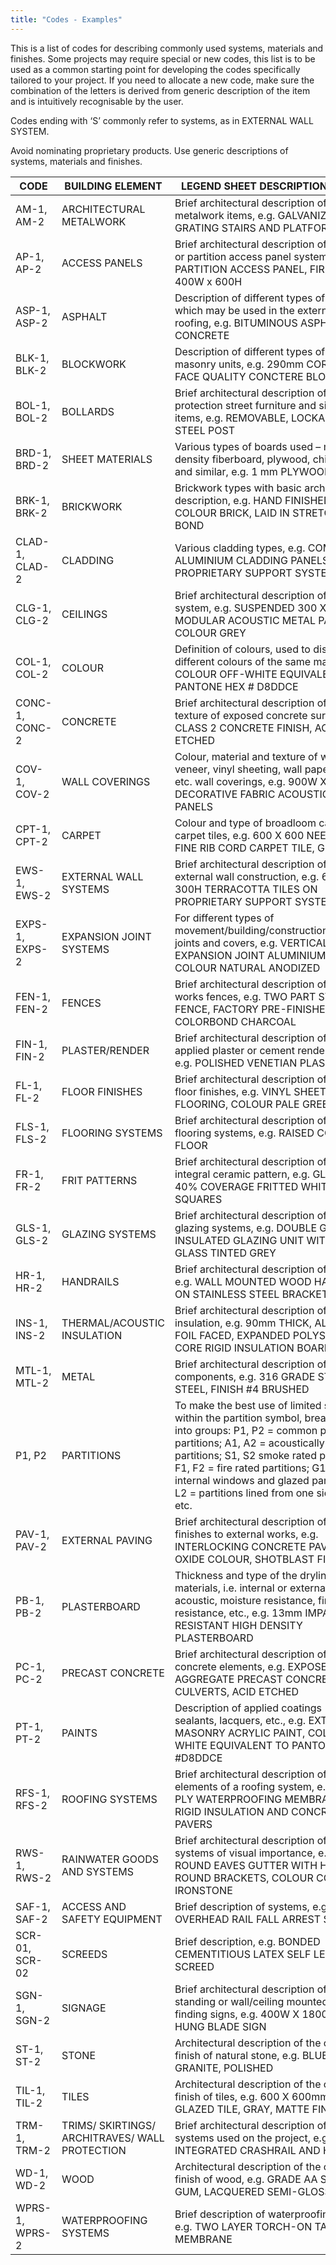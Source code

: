 ```yaml
---
title: "Codes - Examples"
---
```

This is a list of codes for describing commonly used systems, materials and finishes. Some projects may require special or new codes, this list is to be used as a common starting point for developing the codes specifically tailored to your project. If you need to allocate a new code, make sure the combination of the letters is derived from generic description of the item and is intuitively recognisable by the user.

Codes ending with ‘S’ commonly refer to systems, as in EXTERNAL WALL SYSTEM.

Avoid nominating proprietary products. Use generic descriptions of systems, materials and finishes.

| **CODE**       | **BUILDING ELEMENT**                           | **LEGEND SHEET DESCRIPTION POINTER**                                                                                                                                                                                                                                                                                                            |
| -------------- | ---------------------------------------------- | ----------------------------------------------------------------------------------------------------------------------------------------------------------------------------------------------------------------------------------------------------------------------------------------------------------------------------------------------- |
| AM-1, AM-2     | ARCHITECTURAL METALWORK                        | Brief architectural description of sundry metalwork items, e.g. GALVANIZED STEEL GRATING STAIRS AND PLATFORM                                                                                                                                                                                                                                    |
| AP-1, AP-2     | ACCESS PANELS                                  | Brief architectural description of the ceiling or partition access panel system, e.g. PARTITION ACCESS PANEL, FIRE RATED, 400W x 600H                                                                                                                                                                                                           |
| ASP-1, ASP-2   | ASPHALT                                        | Description of different types of asphalt which may be used in the external works or roofing, e.g. BITUMINOUS ASPHALT CONCRETE                                                                                                                                                                                                                  |
| BLK-1, BLK-2   | BLOCKWORK                                      | Description of different types of concrete masonry units, e.g. 290mm CORE FILLED FACE QUALITY CONCTERE BLOCK                                                                                                                                                                                                                                    |
| BOL-1, BOL-2   | BOLLARDS                                       | Brief architectural description of impact protection street furniture and similar items, e.g. REMOVABLE, LOCKABLE MILD STEEL POST                                                                                                                                                                                                               |
| BRD-1, BRD-2   | SHEET MATERIALS                                | Various types of boards used – medium density fiberboard, plywood, chipboard and similar, e.g. 1 mm PLYWOOD                                                                                                                                                                                                                                     |
| BRK-1, BRK-2   | BRICKWORK                                      | Brickwork types with basic architectural description, e.g. HAND FINISHED BUFF COLOUR BRICK, LAID IN STRETCHER BOND                                                                                                                                                                                                                              |
| CLAD-1, CLAD-2 | CLADDING                                       | Various cladding types, e.g. COMPOSITE ALUMINIUM CLADDING PANELS ON PROPRIETARY SUPPORT SYSTEM                                                                                                                                                                                                                                                  |
| CLG-1, CLG-2   | CEILINGS                                       | Brief architectural description of ceiling system, e.g. SUSPENDED 300 X 900mm MODULAR ACOUSTIC METAL PANELS, COLOUR GREY                                                                                                                                                                                                                        |
| COL-1, COL-2   | COLOUR                                         | Definition of colours, used to distinguish different colours of the same material, e.g. COLOUR OFF-WHITE EQUIVALENT TO PANTONE HEX # D8DDCE                                                                                                                                                                                                     |
| CONC-1, CONC-2 | CONCRETE                                       | Brief architectural description of grade and texture of exposed concrete surfaces, e.g. CLASS 2 CONCRETE FINISH, ACID ETCHED                                                                                                                                                                                                                    |
| COV-1, COV-2   | WALL COVERINGS                                 | Colour, material and texture of wood veneer, vinyl sheeting, wall paper, textile, etc. wall coverings, e.g. 900W X 1200H DECORATIVE FABRIC ACOUSTIC WALL PANELS                                                                                                                                                                                 |
| CPT-1, CPT-2   | CARPET                                         | Colour and type of broadloom carpet or carpet tiles, e.g. 600 X 600 NEEDLEFELT FINE RIB CORD CARPET TILE, GREY                                                                                                                                                                                                                                  |
| EWS-1, EWS-2   | EXTERNAL WALL SYSTEMS                          | Brief architectural description of types of external wall construction, e.g. 600W X 300H TERRACOTTA TILES ON PROPRIETARY SUPPORT SYSTEM                                                                                                                                                                                                         |
| EXPS-1, EXPS-2 | EXPANSION JOINT SYSTEMS                        | For different types of movement/building/construction/expansion joints and covers, e.g. VERTICAL EXPANSION JOINT ALUMINIUM COVER, COLOUR NATURAL ANODIZED                                                                                                                                                                                       |
| FEN-1, FEN-2   | FENCES                                         | Brief architectural description of external works fences, e.g. TWO PART STEEL SLAT FENCE, FACTORY PRE-FINISHED COLORBOND CHARCOAL                                                                                                                                                                                                               |
| FIN-1, FIN-2   | PLASTER/RENDER                                 | Brief architectural description of wet applied plaster or cement render finishes, e.g. POLISHED VENETIAN PLASTER, RED                                                                                                                                                                                                                           |
| FL-1, FL-2     | FLOOR FINISHES                                 | Brief architectural description of applied floor finishes, e.g. VINYL SHEET FLOORING, COLOUR PALE GREEN                                                                                                                                                                                                                                         |
| FLS-1, FLS-2   | FLOORING SYSTEMS                               | Brief architectural description of the flooring systems, e.g. RAISED COMPUTER FLOOR                                                                                                                                                                                                                                                             |
| FR-1, FR-2     | FRIT PATTERNS                                  | Brief architectural description of glass with integral ceramic pattern, e.g. GLASS WITH 40% COVERAGE FRITTED WHITE SQUARES                                                                                                                                                                                                                      |
| GLS-1, GLS-2   | GLAZING SYSTEMS                                | Brief architectural description of types of glazing systems, e.g. DOUBLE GLAZED INSULATED GLAZING UNIT WITH OUTER GLASS TINTED GREY                                                                                                                                                                                                             |
| HR-1, HR-2     | HANDRAILS                                      | Brief architectural description of handrails, e.g. WALL MOUNTED WOOD HANDRAIL ON STAINLESS STEEL BRACKETS                                                                                                                                                                                                                                       |
| INS-1, INS-2   | THERMAL/ACOUSTIC INSULATION                    | Brief architectural description of types of insulation, e.g. 90mm THICK, ALUMINIUM FOIL FACED, EXPANDED POLYSTYRENE CORE RIGID INSULATION BOARD                                                                                                                                                                                                 |
| MTL-1, MTL-2   | METAL                                          | Brief architectural description of metal components, e.g. 316 GRADE STAINLESS STEEL, FINISH #4 BRUSHED                                                                                                                                                                                                                                          |
| P1, P2         | PARTITIONS                                     | To make the best use of limited space within the partition symbol, break codes into groups: P1, P2 = common plasterboard partitions; A1, A2 = acoustically rated partitions; S1, S2 smoke rated partitions; F1, F2 = fire rated partitions; G1, G2 = internal windows and glazed partitions; L1, L2 = partitions lined from one side only, etc. |
| PAV-1, PAV-2   | EXTERNAL PAVING                                | Brief architectural description of paving finishes to external works, e.g. INTERLOCKING CONCRETE PAVERS, RED OXIDE COLOUR, SHOTBLAST FINISH                                                                                                                                                                                                     |
| PB-1, PB-2     | PLASTERBOARD                                   | Thickness and type of the drylining sheet materials, i.e. internal or external grade, acoustic, moisture resistance, fire resistance, etc., e.g. 13mm IMPACT RESISTANT HIGH DENSITY PLASTERBOARD                                                                                                                                                |
| PC-1, PC-2     | PRECAST CONCRETE                               | Brief architectural description of precast concrete elements, e.g. EXPOSED AGGREGATE PRECAST CONCRETE CULVERTS, ACID ETCHED                                                                                                                                                                                                                     |
| PT-1, PT-2     | PAINTS                                         | Description of applied coatings - paints, sealants, lacquers, etc., e.g. EXTERIOR MASONRY ACRYLIC PAINT, COLOUR OFF-WHITE EQUIVALENT TO PANTONE HEX #D8DDCE                                                                                                                                                                                     |
| RFS-1, RFS-2   | ROOFING SYSTEMS                                | Brief architectural description of the elements of a roofing system, e.g. SINGLE PLY WATERPROOFING MEMBRANE WITH RIGID INSULATION AND CONCRETE PAVERS                                                                                                                                                                                           |
| RWS-1, RWS-2   | RAINWATER GOODS AND SYSTEMS                    | Brief architectural description of hydraulic systems of visual importance, e.g. HALF ROUND EAVES GUTTER WITH HALF ROUND BRACKETS, COLOUR COLORBOND IRONSTONE                                                                                                                                                                                    |
| SAF-1, SAF-2   | ACCESS AND SAFETY EQUIPMENT                    | Brief description of systems, e.g. OVERHEAD RAIL FALL ARREST SYSTEM                                                                                                                                                                                                                                                                             |
| SCR-01, SCR-02 | SCREEDS                                        | Brief description, e.g. BONDED CEMENTITIOUS LATEX SELF LEVELLING SCREED                                                                                                                                                                                                                                                                         |
| SGN-1, SGN-2   | SIGNAGE                                        | Brief architectural description of free standing or wall/ceiling mounted way finding signs, e.g. 400W X 1800H WALL HUNG BLADE SIGN                                                                                                                                                                                                              |
| ST-1, ST-2     | STONE                                          | Architectural description of the colour and finish of natural stone, e.g. BLUE PEARL GRANITE, POLISHED                                                                                                                                                                                                                                          |
| TIL-1, TIL-2   | TILES                                          | Architectural description of the colour and finish of tiles, e.g. 600 X 600mm CERAMIC GLAZED TILE, GRAY, MATTE FINISH                                                                                                                                                                                                                           |
| TRM-1, TRM-2   | TRIMS/ SKIRTINGS/ ARCHITRAVES/ WALL PROTECTION | Brief architectural description of mounted systems used on the project, e.g. INTEGRATED CRASHRAIL AND HANDRAIL                                                                                                                                                                                                                                  |
| WD-1, WD-2     | WOOD                                           | Architectural description of the colour and finish of wood, e.g. GRADE AA SPOTTED GUM, LACQUERED SEMI-GLOSS                                                                                                                                                                                                                                     |
| WPRS-1, WPRS-2 | WATERPROOFING SYSTEMS                          | Brief description of waterproofing systems, e.g. TWO LAYER TORCH-ON TANKING MEMBRANE                                                                                                                                                                                                                                                            |






